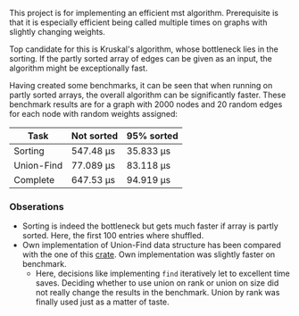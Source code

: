 This project is for implementing an efficient mst algorithm.
Prerequisite is that it is especially efficient being called multiple times on graphs with slightly changing weights.

Top candidate for this is Kruskal's algorithm, whose bottleneck lies in the sorting. If the partly sorted array of edges can be given as an input, the algorithm might be exceptionally fast.


Having created some benchmarks, it can be seen that when running on partly sorted arrays, the overall algorithm can be significantly faster.
These benchmark results are for a graph with 2000 nodes and 20 random edges for each node with random weights assigned:


| Task | Not sorted | 95% sorted |
| -------- | ------- | ------ |
| Sorting | 547.48 µs | 35.833 µs |
| Union-Find | 77.089 µs | 83.118 µs |
| Complete | 647.53 µs | 94.919 µs |

### Obserations
- Sorting is indeed the bottleneck but gets much faster if array is partly sorted. Here, the first 100 entries where shuffled.
- Own implementation of Union-Find data structure has been compared with the one of this [crate](https://github.com/gifnksm/union-find-rs). Own implementation was slightly faster on benchmark.
   - Here, decisions like implementing `find` iteratively let to excellent time saves. Deciding whether to use union on rank or union on size did not really change the results in the benchmark. Union by rank was finally used just as a matter of taste. 
